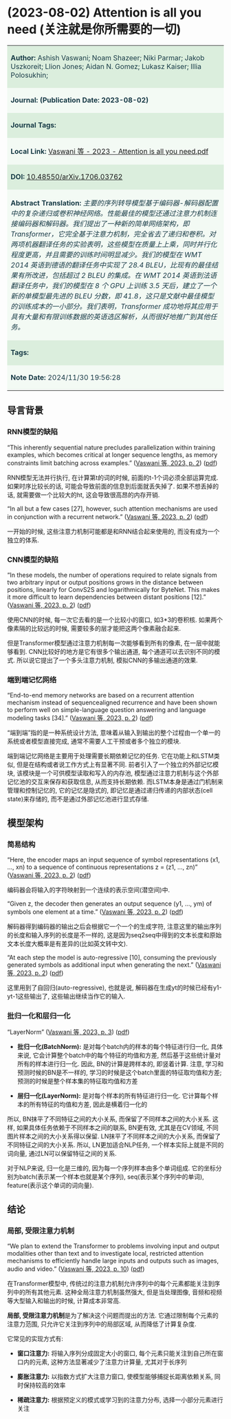 # (2023-08-02) Attention is all you need (关注就是你所需要的一切)

<table><tbody><tr><td style="background-color: rgb(219, 238, 221);"><p><strong><span style="color: rgb(25, 60, 71)"><span style="background-color: rgb(219, 238, 221)">Author:</span></span></strong><span style="color: rgb(25, 60, 71)"><span style="background-color: rgb(219, 238, 221)"> Ashish Vaswani; Noam Shazeer; Niki Parmar; Jakob Uszkoreit; Llion Jones; Aidan N. Gomez; Lukasz Kaiser; Illia Polosukhin;</span></span></p></td></tr><tr><td style="background-color: rgb(243, 250, 244);"><p><strong><span style="color: rgb(25, 60, 71)"><span style="background-color: rgb(243, 250, 244)">Journal: (Publication Date: 2023-08-02)</span></span></strong></p></td></tr><tr><td style="background-color: rgb(219, 238, 221);"><p><strong><span style="color: rgb(25, 60, 71)"><span style="background-color: rgb(219, 238, 221)">Journal Tags:</span></span></strong></p></td></tr><tr><td style="background-color: rgb(243, 250, 244);"><p><strong><span style="color: rgb(25, 60, 71)"><span style="background-color: rgb(243, 250, 244)">Local Link: </span></span></strong><span style="color: rgb(25, 60, 71)"><span style="background-color: rgb(243, 250, 244)"><a href="zotero://open-pdf/0_K3RI73ET" rel="noopener noreferrer nofollow">Vaswani 等 - 2023 - Attention is all you need.pdf</a></span></span></p></td></tr><tr><td style="background-color: rgb(219, 238, 221);"><p><strong><span style="color: rgb(25, 60, 71)"><span style="background-color: rgb(219, 238, 221)">DOI: </span></span></strong><span style="color: rgb(25, 60, 71)"><span style="background-color: rgb(219, 238, 221)"><a href="https://doi.org/10.48550/arXiv.1706.03762" rel="noopener noreferrer nofollow">10.48550/arXiv.1706.03762</a></span></span></p></td></tr><tr><td style="background-color: rgb(243, 250, 244);"><p><strong><span style="color: rgb(25, 60, 71)"><span style="background-color: rgb(243, 250, 244)">Abstract Translation: </span></span></strong><em><span style="color: rgb(25, 60, 71)"><span style="background-color: rgb(243, 250, 244)">主要的序列转导模型基于编码器-解码器配置中的复杂递归或卷积神经网络。性能最佳的模型还通过注意力机制连接编码器和解码器。我们提出了一种新的简单网络架构，即 Transformer，它完全基于注意力机制，完全省去了递归和卷积。对两项机器翻译任务的实验表明，这些模型在质量上上乘，同时并行化程度更高，并且需要的训练时间明显减少。我们的模型在 WMT 2014 英语到德语的翻译任务中实现了 28.4 BLEU，比现有的最佳结果有所改进，包括超过 2 BLEU 的集成。在 WMT 2014 英语到法语翻译任务中，我们的模型在 8 个 GPU 上训练 3.5 天后，建立了一个新的单模型最先进的 BLEU 分数，即 41.8，这只是文献中最佳模型的训练成本的一小部分。我们表明，Transformer 成功地将其应用于具有大量和有限训练数据的英语选区解析，从而很好地推广到其他任务。</span></span></em></p></td></tr><tr><td style="background-color: rgb(219, 238, 221);"><p><strong><span style="color: rgb(25, 60, 71)"><span style="background-color: rgb(219, 238, 221)">Tags:</span></span></strong></p></td></tr><tr><td style="background-color: rgb(243, 250, 244);"><p><strong><span style="color: rgb(25, 60, 71)"><span style="background-color: rgb(243, 250, 244)">Note Date: </span></span></strong><span style="color: rgb(25, 60, 71)"><span style="background-color: rgb(243, 250, 244)">2024/11/30 19:56:28</span></span></p></td></tr></tbody></table>

## 导言背景

### RNN模型的缺陷

“This inherently sequential nature precludes parallelization within training examples, which becomes critical at longer sequence lengths, as memory constraints limit batching across examples.” ([Vaswani 等, 2023, p. 2](zotero://select/library/items/AWW2Z4WB)) ([pdf](zotero://open-pdf/library/items/K3RI73ET?page=2))

RNN模型无法并行执行, 在计算第t的词的时候, 前面的t-1个词必须全部运算完成. 如果时序比较长的话, 可能会导致前面的信息到后面就丢失掉了. 如果不想丢掉的话, 就需要做一个比较大的ht, 这会导致很高昂的内存开销.

“In all but a few cases [27], however, such attention mechanisms are used in conjunction with a recurrent network.” ([Vaswani 等, 2023, p. 2](zotero://select/library/items/AWW2Z4WB)) ([pdf](zotero://open-pdf/library/items/K3RI73ET?page=2))

一开始的时候, 这些注意力机制可能都是和RNN结合起来使用的, 而没有成为一个独立的体系.

### CNN模型的缺陷

“In these models, the number of operations required to relate signals from two arbitrary input or output positions grows in the distance between positions, linearly for ConvS2S and logarithmically for ByteNet. This makes it more difficult to learn dependencies between distant positions [12].” ([Vaswani 等, 2023, p. 2](zotero://select/library/items/AWW2Z4WB)) ([pdf](zotero://open-pdf/library/items/K3RI73ET?page=2))

使用CNN的时候, 每一次它去看的是一个比较小的窗口, 如3\*3的卷积核. 如果两个像素隔的比较远的时候, 需要较多的层才能把这两个像素融合起来.

但是Transformer模型通过注意力机制每一次能够看到所有的像素, 在一层中就能够看到. CNN比较好的地方是它有很多个输出通道, 每个通道可以去识别不同的模式. 所以说它提出了一个多头注意力机制, 模拟CNN的多输出通道的效果.

### 端到端记忆网络

“End-to-end memory networks are based on a recurrent attention mechanism instead of sequencealigned recurrence and have been shown to perform well on simple-language question answering and language modeling tasks [34].” ([Vaswani 等, 2023, p. 2](zotero://select/library/items/AWW2Z4WB)) ([pdf](zotero://open-pdf/library/items/K3RI73ET?page=2))

“端到端”指的是一种系统设计方法, 意味着从输入到输出的整个过程由一个单一的系统或者模型直接完成, 通常不需要人工干预或者多个独立的模块.

端到端记忆网络是主要用于处理需要长期依赖记忆的任务. 它在功能上和LSTM类似, 但是在结构或者说工作方式上有显著不同. 前者引入了一个独立的外部记忆模块, 该模块是一个可供模型读取和写入的内存池, 模型通过注意力机制与这个外部记忆池的交互来保存和获取信息, 从而支持长期依赖. 而LSTM本身是通过门机制来管理和控制记忆的, 它的记忆是隐式的, 即记忆是通过递归传递的内部状态(cell state)来存储的, 而不是通过外部记忆池进行显式存储.

## 模型架构

### 简易结构

“Here, the encoder maps an input sequence of symbol representations (x1, ..., xn) to a sequence of continuous representations z = (z1, ..., zn)” ([Vaswani 等, 2023, p. 2](zotero://select/library/items/AWW2Z4WB)) ([pdf](zotero://open-pdf/library/items/K3RI73ET?page=2))

编码器会将输入的字符映射到一个连续的表示空间(潜空间)中.

“Given z, the decoder then generates an output sequence (y1, ..., ym) of symbols one element at a time.” ([Vaswani 等, 2023, p. 2](zotero://select/library/items/AWW2Z4WB)) ([pdf](zotero://open-pdf/library/items/K3RI73ET?page=2))

解码器得到编码器的输出之后会根据它一个一个的生成字符, 注意这里的输出序列的长度和输入序列的长度是不一样的, 这是因为seq2seq中得到的文本长度和原始文本长度大概率是有差异的(比如英文转中文).

“At each step the model is auto-regressive [10], consuming the previously generated symbols as additional input when generating the next.” ([Vaswani 等, 2023, p. 2](zotero://select/library/items/AWW2Z4WB)) ([pdf](zotero://open-pdf/library/items/K3RI73ET?page=2))

这里用到了自回归(auto-regressive), 也就是说, 解码器在生成yt的时候已经有y1-yt-1这些输出了, 这些输出继续当作它的输入.

### 批归一化和层归一化

“LayerNorm” ([Vaswani 等, 2023, p. 3](zotero://select/library/items/AWW2Z4WB)) ([pdf](zotero://open-pdf/library/items/K3RI73ET?page=3))

- **批归一化(BatchNorm):** 是对每个batch内的样本的每个特征进行归一化, 具体来说, 它会计算整个batch中的每个特征的均值和方差, 然后基于这些统计量对所有的样本进行归一化. 因此, BN的计算是跨样本的, 即竖着计算. 注意, 学习和预测时候的BN是不一样的, 学习的时候是这个batch里面的特征取均值和方差; 预测的时候是整个样本集的特征取均值和方差
    
- **层归一化(LayerNorm):** 是对每个样本的所有特征进行归一化. 它计算每个样本的所有特征的均值和方差, 因此是横着归一化的
    

所以, BN抹平了不同特征之间的大小关系, 而保留了不同样本之间的大小关系. 这样, 如果具体任务依赖于不同样本之间的联系, BN更有效, 尤其是在CV领域, 不同图片样本之间的大小关系得以保留. LN抹平了不同样本之间的大小关系, 而保留了不同特征之间的大小关系. 所以, LN更加适合NLP任务, 一个样本实际上就是不同的词向量, 通过LN可以保留特征之间的关系.

对于NLP来说, 归一化是三维的, 因为每一个序列样本由多个单词组成. 它的坐标分别为batch(表示某一个样本也就是某个序列), seq(表示某个序列中的单词), feature(表示这个单词的词向量).

## 结论

### 局部, 受限注意力机制

“We plan to extend the Transformer to problems involving input and output modalities other than text and to investigate local, restricted attention mechanisms to efficiently handle large inputs and outputs such as images, audio and video.” ([Vaswani 等, 2023, p. 10](zotero://select/library/items/AWW2Z4WB)) ([pdf](zotero://open-pdf/library/items/K3RI73ET?page=10))

在Transformer模型中, 传统过的注意力机制允许序列中的每个元素都能关注到序列中的所有其他元素. 这种全局注意力机制虽然强大, 但是当处理图像, 音频和视频等大型输入和输出的时候, 计算成本非常高.

**局部, 受限注意力机制**是为了解决这个问题而提出的方法. 它通过限制每个元素的注意力范围, 只允许它关注到序列中的局部区域, 从而降低了计算复杂度.

它常见的实现方式有:

- **窗口注意力:** 将输入序列分成固定大小的窗口, 每个元素只能关注到自己所在窗口内的元素, 这种方法显著减少了注意力计算量, 尤其对于长序列
    
- **膨胀注意力:** 以指数方式扩大注意力窗口, 使模型能够捕捉长距离依赖关系, 同时保持较高的效率
    
- **稀疏注意力:** 根据预定义的模式或学习到的注意力分布, 选择一小部分元素进行关注